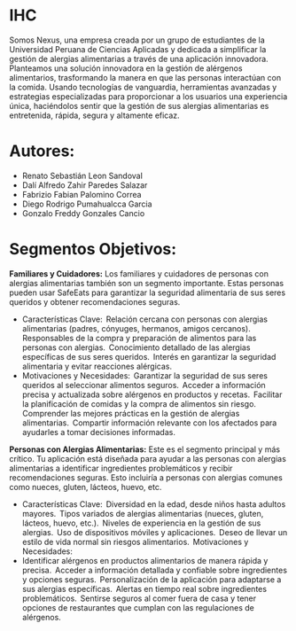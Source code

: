 # IHC

Somos Nexus, una empresa creada por un grupo de estudiantes de la Universidad Peruana de Ciencias Aplicadas y dedicada a simplificar la gestión de alergias alimentarias a través de una aplicación innovadora. Planteamos una solución innovadora en la gestión de alérgenos alimentarios, trasformando la manera en que las personas interactúan con la comida. Usando tecnologías de vanguardia, herramientas avanzadas y estrategias especializadas para proporcionar a los usuarios una experiencia única, haciéndolos sentir que la gestión de sus alergias alimentarias es entretenida, rápida, segura y altamente eficaz.

# Autores:
- Renato Sebastián Leon Sandoval  
- Dalí Alfredo Zahir Paredes Salazar  
- Fabrizio Fabian Palomino Correa   
- Diego Rodrigo Pumahualcca Garcia 
- Gonzalo Freddy Gonzales Cancio

# Segmentos Objetivos:
**Familiares y Cuidadores:** 
Los familiares y cuidadores de personas con alergias alimentarias también son un segmento importante. Estas personas pueden usar SafeEats para garantizar la seguridad alimentaria de sus seres queridos y obtener recomendaciones seguras.  
- Características Clave:  
Relación cercana con personas con alergias alimentarias (padres, cónyuges, hermanos, amigos cercanos).  
Responsables de la compra y preparación de alimentos para las personas con alergias.  
Conocimiento detallado de las alergias específicas de sus seres queridos.  
Interés en garantizar la seguridad alimentaria y evitar reacciones alérgicas.  
- Motivaciones y Necesidades:  
Garantizar la seguridad de sus seres queridos al seleccionar alimentos seguros.  
Acceder a información precisa y actualizada sobre alérgenos en productos y recetas.  
Facilitar la planificación de comidas y la compra de alimentos sin riesgo.  
Comprender las mejores prácticas en la gestión de alergias alimentarias.  
Compartir información relevante con los afectados para ayudarles a tomar decisiones informadas.  

**Personas con Alergias Alimentarias:** 
Este es el segmento principal y más crítico. Tu aplicación está diseñada para ayudar a las personas con alergias alimentarias a identificar ingredientes problemáticos y recibir recomendaciones seguras. Esto incluiría a personas con alergias comunes como nueces, gluten, lácteos, huevo, etc.  

- Características Clave:  
Diversidad en la edad, desde niños hasta adultos mayores.  
Tipos variados de alergias alimentarias (nueces, gluten, lácteos, huevo, etc.).  
Niveles de experiencia en la gestión de sus alergias.  
Uso de dispositivos móviles y aplicaciones.  
Deseo de llevar un estilo de vida normal sin riesgos alimentarios.  
Motivaciones y Necesidades:  
- Identificar alérgenos en productos alimentarios de manera rápida y precisa.  
Acceder a información detallada y confiable sobre ingredientes y opciones seguras.  
Personalización de la aplicación para adaptarse a sus alergias específicas.  
Alertas en tiempo real sobre ingredientes problemáticos.  
Sentirse seguros al comer fuera de casa y tener opciones de restaurantes que cumplan con las regulaciones de alérgenos.
